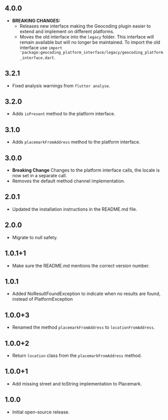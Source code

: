 ## 4.0.0

- **BREAKING CHANGES:**
  - Releases new interface making the Geocoding plugin easier to extend and
    implement on different platforms.
  - Moves the old interface into the `legacy` folder. This interface will
    remain available but will no longer be maintained. To import the old
    interface use `import 'package:geocoding_platform_interface/legacy/geocoding_platform_interface.dart`.

## 3.2.1

- Fixed analysis warnings from `flutter analyse`.

## 3.2.0

- Adds `isPresent` method to the platform interface.

## 3.1.0

- Adds `placemarkFromAddress` method to the platform interface.

## 3.0.0

- **Breaking Change** Changes to the platform interface calls, the locale is now set in a separate call.
- Removes the default method channel implementation.

## 2.0.1

- Updated the installation instructions in the README.md file.

## 2.0.0

- Migrate to null safety.

## 1.0.1+1

- Make sure the README.md mentions the correct version number.

## 1.0.1

- Added NoResultFoundException to indicate when no results are found, instead of PlatformException

## 1.0.0+3

- Renamed the method `placemarkFromAddress` to `locationFromAddress`.

## 1.0.0+2

- Return `location` class from the `placemarkFromAddress` method.

## 1.0.0+1

- Add missing street and toString implementation to Placemark.

## 1.0.0

- Initial open-source release.

